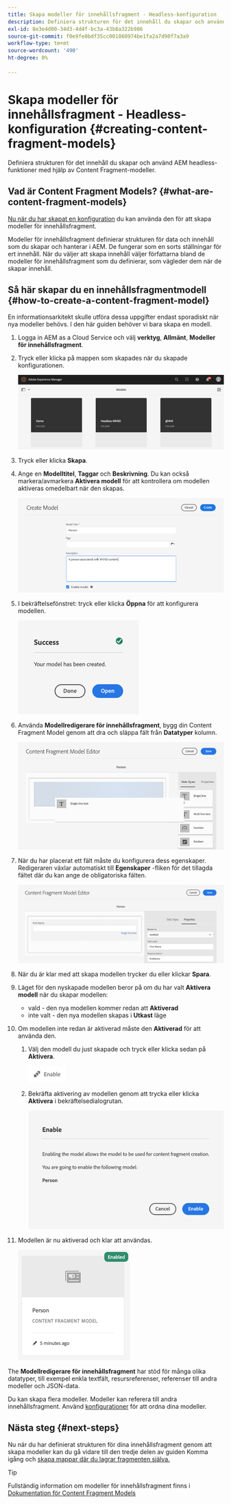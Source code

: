```yaml
---
title: Skapa modeller för innehållsfragment - Headless-konfiguration
description: Definiera strukturen för det innehåll du skapar och använd AEM headless-funktioner med hjälp av Content Fragment-modeller.
exl-id: 8e3e4d00-34d3-4d4f-bc3a-43b8a322b986
source-git-commit: f0e9fe0bdf35cc001860974be1fa2a7d90f7a3a9
workflow-type: tm+mt
source-wordcount: '490'
ht-degree: 0%

---
```


# Skapa modeller för innehållsfragment - Headless-konfiguration {#creating-content-fragment-models}

Definiera strukturen för det innehåll du skapar och använd AEM headless-funktioner med hjälp av Content Fragment-modeller.

## Vad är Content Fragment Models? {#what-are-content-fragment-models}

[Nu när du har skapat en konfiguration](create-configuration.md) du kan använda den för att skapa modeller för innehållsfragment.

Modeller för innehållsfragment definierar strukturen för data och innehåll som du skapar och hanterar i AEM. De fungerar som en sorts ställningar för ert innehåll. När du väljer att skapa innehåll väljer författarna bland de modeller för innehållsfragment som du definierar, som vägleder dem när de skapar innehåll.

## Så här skapar du en innehållsfragmentmodell {#how-to-create-a-content-fragment-model}

En informationsarkitekt skulle utföra dessa uppgifter endast sporadiskt när nya modeller behövs. I den här guiden behöver vi bara skapa en modell.

1. Logga in AEM as a Cloud Service och välj **verktyg**, **Allmänt**, **Modeller för innehållsfragment**.
1. Tryck eller klicka på mappen som skapades när du skapade konfigurationen.

   ![Mappen Modeller](../assets/models-folder.png)
1. Tryck eller klicka **Skapa**.
1. Ange en **Modelltitel**, **Taggar** och **Beskrivning**. Du kan också markera/avmarkera **Aktivera modell** för att kontrollera om modellen aktiveras omedelbart när den skapas.

   ![Skapa en modell](../assets/models-create.png)
1. I bekräftelsefönstret: tryck eller klicka **Öppna** för att konfigurera modellen.

   ![Bekräftelsefönstret](../assets/models-confirmation.png)
1. Använda **Modellredigerare för innehållsfragment**, bygg din Content Fragment Model genom att dra och släppa fält från **Datatyper** kolumn.

   ![Dra och släppa fält](../assets/models-drag-and-drop.png)

1. När du har placerat ett fält måste du konfigurera dess egenskaper. Redigeraren växlar automatiskt till **Egenskaper** -fliken för det tillagda fältet där du kan ange de obligatoriska fälten.

   ![Konfigurera egenskaper](../assets/models-configure-properties.png)

1. När du är klar med att skapa modellen trycker du eller klickar **Spara**.

1. Läget för den nyskapade modellen beror på om du har valt **Aktivera modell** när du skapar modellen:
   * vald - den nya modellen kommer redan att **Aktiverad**
   * inte valt - den nya modellen skapas i **Utkast** läge

1. Om modellen inte redan är aktiverad måste den **Aktiverad** för att använda den.
   1. Välj den modell du just skapade och tryck eller klicka sedan på **Aktivera**.

      ![Aktivera modellen](../assets/models-enable.png)
   1. Bekräfta aktivering av modellen genom att trycka eller klicka **Aktivera** i bekräftelsedialogrutan.

      ![Aktivera bekräftelsedialogrutan](../assets/models-enabling.png)
1. Modellen är nu aktiverad och klar att användas.

   ![Modellen är aktiverad](../assets/models-enabled.png)

The **Modellredigerare för innehållsfragment** har stöd för många olika datatyper, till exempel enkla textfält, resursreferenser, referenser till andra modeller och JSON-data.

Du kan skapa flera modeller. Modeller kan referera till andra innehållsfragment. Använd [konfigurationer](create-configuration.md) för att ordna dina modeller.

## Nästa steg {#next-steps}

Nu när du har definierat strukturen för dina innehållsfragment genom att skapa modeller kan du gå vidare till den tredje delen av guiden Komma igång och [skapa mappar där du lagrar fragmenten själva.](create-assets-folder.md)

>[!TIP]
>
>Fullständig information om modeller för innehållsfragment finns i [Dokumentation för Content Fragment Models](/help/sites-cloud/administering/content-fragments/content-fragments-models.md)
